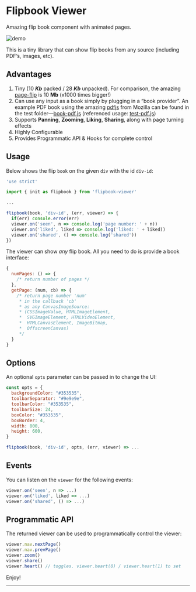 # Flipbook Viewer

Amazing flip book component with animated pages.

![demo](./test/demo.gif)

This is a tiny library that can show flip books from any source (including PDF’s, images, etc).

## Advantages

1. Tiny (10 ***Kb*** packed / 28 ***Kb*** unpacked). For comparison, the amazing [page-flip](./https://www.npmjs.com/package/page-flip) is 10 **Mb** (x1000 times bigger!)
2. Can use any input as a book simply by plugging in a “book provider”. An example PDF book using the amazing [pdfjs](./https://www.npmjs.com/package/pdfjs-dist) from Mozilla can be found in the test folder—[book-pdf.js](./test/book-pdf.js) (referenced usage: [test-pdf.js](./test/test-pdf.js))
3. Supports **Panning**, **Zooming**, **Liking**, **Sharing**, along with page turning effects
4. Highly Configurable
5. Provides Programmatic API & Hooks for complete control

## Usage

Below shows the flip `book` on the given `div` with the id `div-id`:

```js
'use strict'

import { init as flipbook } from 'flipbook-viewer'

...

flipbook(book, 'div-id', (err, viewer) => {
  if(err) console.error(err)
  viewer.on('seen', n => console.log('page number: ' + n))
  viewer.on('liked', liked => console.log('liked: ' + liked))
  viewer.on('shared', () => console.log('shared'))
})
```

The viewer can show *any* flip book. All you need to do is provide a book interface:

```js
{
  numPages: () => {
    /* return number of pages */
  },
  getPage: (num, cb) => {
    /* return page number 'num'
     * in the callback 'cb'
     * as any CanvasImageSource:
     * (CSSImageValue, HTMLImageElement, 
     *  SVGImageElement, HTMLVideoElement,
     *  HTMLCanvasElement, ImageBitmap,
     *  OffscreenCanvas)
     */
  }
}
```

## Options

An optional `opts` parameter can be passed in to change the UI:

```js
const opts = {
  backgroundColor: "#353535",
  toolbarSeparator: "#9e9e9e",
  toolbarColor: "#353535",
  toolbarSize: 24,
  boxColor: "#353535",
  boxBorder: 4,
  width: 800,
  height: 600,
}

flipbook(book, 'div-id', opts, (err, viewer) => ...
```

## Events

You can listen on the `viewer` for the following events:

```js
viewer.on('seen', n => ...)
viewer.on('liked', liked => ...)
viewer.on('shared', () => ...)
```

## Programmatic API

The returned viewer can be used to programmatically control the viewer:

```js
viewer.nav.nextPage()
viewer.nav.prevPage()
viewer.zoom()
viewer.share()
viewer.heart() // toggles. viewer.heart(0) / viewer.heart(1) to set
```

Enjoy!

------------

